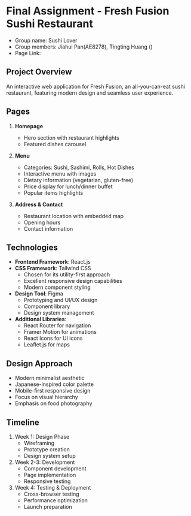 # Final Assignment - Fresh Fusion Sushi Restaurant
- Group name: Sushi Lover
- Group members: Jiahui Pan(AE8278), Tingting Huang ()
- Page Link: 

## Project Overview
An interactive web application for Fresh Fusion, an all-you-can-eat sushi restaurant, featuring modern design and seamless user experience.

## Pages
1. **Homepage**
   - Hero section with restaurant highlights
   - Featured dishes carousel

2. **Menu**
   - Categories: Sushi, Sashimi, Rolls, Hot Dishes
   - Interactive menu with images
   - Dietary information (vegetarian, gluten-free)
   - Price display for lunch/dinner buffet
   - Popular items highlights

3. **Address & Contact**
   - Restaurant location with embedded map
   - Opening hours
   - Contact information

## Technologies
- **Frontend Framework**: React.js
- **CSS Framework**: Tailwind CSS
  - Chosen for its utility-first approach
  - Excellent responsive design capabilities
  - Modern component styling
- **Design Tool**: Figma
  - Prototyping and UI/UX design
  - Component library
  - Design system management
- **Additional Libraries**:
  - React Router for navigation
  - Framer Motion for animations
  - React Icons for UI icons
  - Leaflet.js for maps

## Design Approach
- Modern minimalist aesthetic
- Japanese-inspired color palette
- Mobile-first responsive design
- Focus on visual hierarchy
- Emphasis on food photography

## Timeline
1. Week 1: Design Phase
   - Wireframing
   - Prototype creation
   - Design system setup
2. Week 2-3: Development
   - Component development
   - Page implementation
   - Responsive testing
3. Week 4: Testing & Deployment
   - Cross-browser testing
   - Performance optimization
   - Launch preparation